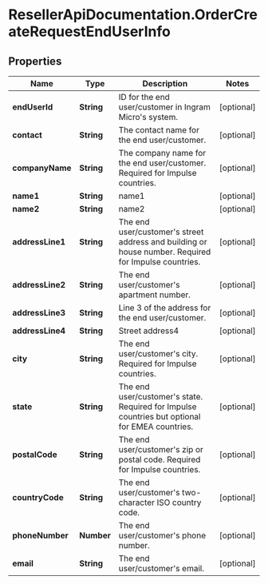 # ResellerApiDocumentation.OrderCreateRequestEndUserInfo

## Properties

Name | Type | Description | Notes
------------ | ------------- | ------------- | -------------
**endUserId** | **String** | ID for the end user/customer in Ingram Micro&#39;s system. | [optional] 
**contact** | **String** | The contact name for the end user/customer. | [optional] 
**companyName** | **String** | The company name for the end user/customer. Required for Impulse countries. | [optional] 
**name1** | **String** | name1 | [optional] 
**name2** | **String** | name2 | [optional] 
**addressLine1** | **String** | The end user/customer&#39;s street address and building or house number. Required for Impulse countries. | [optional] 
**addressLine2** | **String** | The end user/customer&#39;s apartment number. | [optional] 
**addressLine3** | **String** | Line 3 of the address for the end user/customer. | [optional] 
**addressLine4** | **String** | Street address4 | [optional] 
**city** | **String** | The end user/customer&#39;s city. Required for Impulse countries. | [optional] 
**state** | **String** | The end user/customer&#39;s state. Required for Impulse countries but optional for EMEA countries. | [optional] 
**postalCode** | **String** | The end user/customer&#39;s zip or postal code. Required for Impulse countries. | [optional] 
**countryCode** | **String** | The end user/customer&#39;s two-character ISO country code. | [optional] 
**phoneNumber** | **Number** | The end user/customer&#39;s phone number. | [optional] 
**email** | **String** | The end user/customer&#39;s email. | [optional] 


